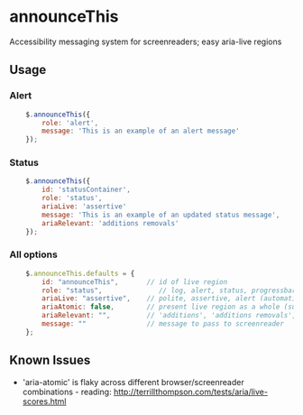 # announceThis
Accessibility messaging system for screenreaders; easy aria-live regions

## Usage
### Alert
```javascript
	$.announceThis({
        role: 'alert',
        message: 'This is an example of an alert message'
    });
```

### Status
```javascript
	$.announceThis({
        id: 'statusContainer',
        role: 'status',
        ariaLive: 'assertive'
        message: 'This is an example of an updated status message',
        ariaRelevant: 'additions removals'
    });
```

### All options
```javascript
	$.announceThis.defaults = {
        id: "announceThis",       // id of live region
        role: "status",              // log, alert, status, progressbar, marquee, timer
        ariaLive: "assertive",    // polite, assertive, alert (automatically becomes "alert" when role: "alert")
        ariaAtomic: false,        // present live region as a whole (support across screenreader/browser combinations is sketchy)
        ariaRelevant: "",         // 'additions', 'additions removals', 'removals' - does not work with role: alert
        message: ""               // message to pass to screenreader
    };
```

## Known Issues
* 'aria-atomic' is flaky across different browser/screenreader combinations - reading: http://terrillthompson.com/tests/aria/live-scores.html
